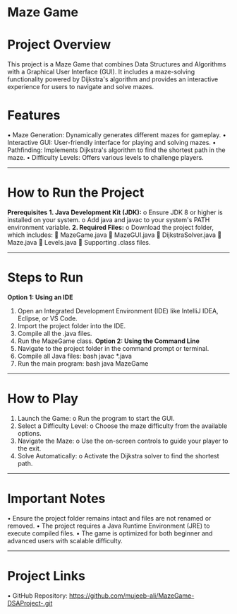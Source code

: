 # Maze Game
# Project Overview
This project is a Maze Game that combines Data Structures and Algorithms with a Graphical User Interface (GUI). It includes a maze-solving functionality powered by Dijkstra's algorithm and provides an interactive experience for users to navigate and solve mazes.
# Features
•	Maze Generation: Dynamically generates different mazes for gameplay.
•	Interactive GUI: User-friendly interface for playing and solving mazes.
•	Pathfinding: Implements Dijkstra's algorithm to find the shortest path in the maze.
•	Difficulty Levels: Offers various levels to challenge players.
________________________________________
# How to Run the Project
**Prerequisites**
**1.	Java Development Kit (JDK):**
o	Ensure JDK 8 or higher is installed on your system.
o	Add java and javac to your system's PATH environment variable.
**2.	Required Files:**
o	Download the project folder, which includes:
	MazeGame.java
	MazeGUI.java
	DijkstraSolver.java
	Maze.java
	Levels.java
	Supporting .class files.
________________________________________
# Steps to Run
**Option 1: Using an IDE**
1.	Open an Integrated Development Environment (IDE) like IntelliJ IDEA, Eclipse, or VS Code.
2.	Import the project folder into the IDE.
3.	Compile all the .java files.
4.	Run the MazeGame class.
**Option 2: Using the Command Line**
1.	Navigate to the project folder in the command prompt or terminal.
2.	Compile all Java files:
bash
javac *.java  
3.	Run the main program:
bash
java MazeGame  
________________________________________
# How to Play
1.	Launch the Game:
o	Run the program to start the GUI.
2.	Select a Difficulty Level:
o	Choose the maze difficulty from the available options.
3.	Navigate the Maze:
o	Use the on-screen controls to guide your player to the exit.
4.	Solve Automatically:
o	Activate the Dijkstra solver to find the shortest path.
________________________________________
# Important Notes
•	Ensure the project folder remains intact and files are not renamed or removed.
•	The project requires a Java Runtime Environment (JRE) to execute compiled files.
•	The game is optimized for both beginner and advanced users with scalable difficulty.
________________________________________
# Project Links
•	GitHub Repository: https://github.com/mujeeb-ali/MazeGame-DSAProject-.git

